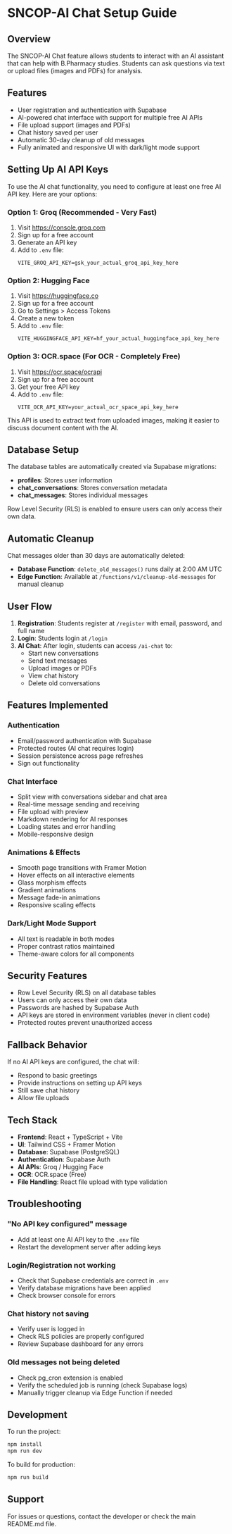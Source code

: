 # SNCOP-AI Chat Setup Guide

## Overview
The SNCOP-AI Chat feature allows students to interact with an AI assistant that can help with B.Pharmacy studies. Students can ask questions via text or upload files (images and PDFs) for analysis.

## Features
- User registration and authentication with Supabase
- AI-powered chat interface with support for multiple free AI APIs
- File upload support (images and PDFs)
- Chat history saved per user
- Automatic 30-day cleanup of old messages
- Fully animated and responsive UI with dark/light mode support

## Setting Up AI API Keys

To use the AI chat functionality, you need to configure at least one free AI API key. Here are your options:

### Option 1: Groq (Recommended - Very Fast)
1. Visit https://console.groq.com
2. Sign up for a free account
3. Generate an API key
4. Add to `.env` file:
   ```
   VITE_GROQ_API_KEY=gsk_your_actual_groq_api_key_here
   ```

### Option 2: Hugging Face
1. Visit https://huggingface.co
2. Sign up for a free account
3. Go to Settings > Access Tokens
4. Create a new token
5. Add to `.env` file:
   ```
   VITE_HUGGINGFACE_API_KEY=hf_your_actual_huggingface_api_key_here
   ```

### Option 3: OCR.space (For OCR - Completely Free)
1. Visit https://ocr.space/ocrapi
2. Sign up for a free account
3. Get your free API key
4. Add to `.env` file:
   ```
   VITE_OCR_API_KEY=your_actual_ocr_space_api_key_here
   ```

This API is used to extract text from uploaded images, making it easier to discuss document content with the AI.

## Database Setup

The database tables are automatically created via Supabase migrations:

- **profiles**: Stores user information
- **chat_conversations**: Stores conversation metadata
- **chat_messages**: Stores individual messages

Row Level Security (RLS) is enabled to ensure users can only access their own data.

## Automatic Cleanup

Chat messages older than 30 days are automatically deleted:
- **Database Function**: `delete_old_messages()` runs daily at 2:00 AM UTC
- **Edge Function**: Available at `/functions/v1/cleanup-old-messages` for manual cleanup

## User Flow

1. **Registration**: Students register at `/register` with email, password, and full name
2. **Login**: Students login at `/login`
3. **AI Chat**: After login, students can access `/ai-chat` to:
   - Start new conversations
   - Send text messages
   - Upload images or PDFs
   - View chat history
   - Delete old conversations

## Features Implemented

### Authentication
- Email/password authentication with Supabase
- Protected routes (AI chat requires login)
- Session persistence across page refreshes
- Sign out functionality

### Chat Interface
- Split view with conversations sidebar and chat area
- Real-time message sending and receiving
- File upload with preview
- Markdown rendering for AI responses
- Loading states and error handling
- Mobile-responsive design

### Animations & Effects
- Smooth page transitions with Framer Motion
- Hover effects on all interactive elements
- Glass morphism effects
- Gradient animations
- Message fade-in animations
- Responsive scaling effects

### Dark/Light Mode Support
- All text is readable in both modes
- Proper contrast ratios maintained
- Theme-aware colors for all components

## Security Features

- Row Level Security (RLS) on all database tables
- Users can only access their own data
- Passwords are hashed by Supabase Auth
- API keys are stored in environment variables (never in client code)
- Protected routes prevent unauthorized access

## Fallback Behavior

If no AI API keys are configured, the chat will:
- Respond to basic greetings
- Provide instructions on setting up API keys
- Still save chat history
- Allow file uploads

## Tech Stack

- **Frontend**: React + TypeScript + Vite
- **UI**: Tailwind CSS + Framer Motion
- **Database**: Supabase (PostgreSQL)
- **Authentication**: Supabase Auth
- **AI APIs**: Groq / Hugging Face
- **OCR**: OCR.space (Free)
- **File Handling**: React file upload with type validation

## Troubleshooting

### "No API key configured" message
- Add at least one AI API key to the `.env` file
- Restart the development server after adding keys

### Login/Registration not working
- Check that Supabase credentials are correct in `.env`
- Verify database migrations have been applied
- Check browser console for errors

### Chat history not saving
- Verify user is logged in
- Check RLS policies are properly configured
- Review Supabase dashboard for any errors

### Old messages not being deleted
- Check pg_cron extension is enabled
- Verify the scheduled job is running (check Supabase logs)
- Manually trigger cleanup via Edge Function if needed

## Development

To run the project:
```bash
npm install
npm run dev
```

To build for production:
```bash
npm run build
```

## Support

For issues or questions, contact the developer or check the main README.md file.

